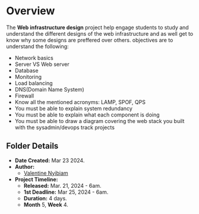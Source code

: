 # Overview #

The **Web infrastructure design** project help engage students
to study and understand the different designs of the web  infrastructure
and as well get to know why some designs are preffered over others.
objectives are to understand the following:
- Network basics
- Server VS Web server
- Database
- Monitoring
- Load balancing
- DNS(Domain Name System)
- Firewall
- Know all the mentioned acronyms: LAMP, SPOF, QPS
- You must be able to explain system redundancy
- You must be able to explain what each component is doing
- You must be able to draw a diagram covering the web stack you
built with the sysadmin/devops track projects


## Folder Details ###
- **Date Created:** Mar 23 2024.
- **Author:** 
	- [Valentine Nyibiam](https.//github.com/ValentineNyibiam)
- **Project Timeline:**
  - **Released:** Mar. 21, 2024 - 6am.
  - **1st Deadline:** Mar 25, 2024 - 6am.
  - **Duration:** 4 days.
  - **Month** 5, **Week** 4.

